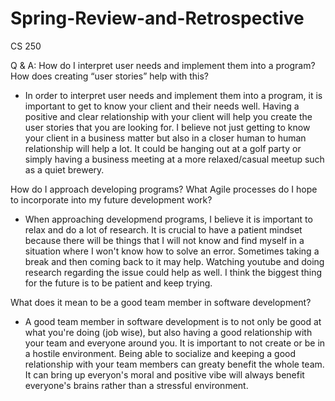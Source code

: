 # Spring-Review-and-Retrospective
CS 250

Q & A: 
How do I interpret user needs and implement them into a program? How does creating “user stories” help with this?
  - In order to interpret user needs and implement them into a program, it is important to get to know your client and their needs well. Having a positive and clear relationship with your client will help you create the user stories that you are looking for. I believe not just getting to know your client in a business matter but also in a closer human to human relationship will help a lot. It could be hanging out at a golf party or simply having a business meeting at a more relaxed/casual meetup such as a quiet brewery. 
  
How do I approach developing programs? What Agile processes do I hope to incorporate into my future development work?
  - When approaching developmend programs, I believe it is important to relax and do a lot of research. It is crucial to have a patient mindset because there will be things that I will not know and find myself in a situation where I won't know how to solve an error. Sometimes taking a break and then coming back to it may help. Watching youtube and doing research regarding the issue could help as well. I think the biggest thing for the future is to be patient and keep trying. 
  
What does it mean to be a good team member in software development?
  - A good team member in software development is to not only be good at what you're doing (job wise), but also having a good relationship with your team and everyone around you. It is important to not create or be in a hostile environment. Being able to socialize and keeping a good relationship with your team members can greaty benefit the whole team. It can bring up everyon's moral and positive vibe will always benefit everyone's brains rather than a stressful environment. 
